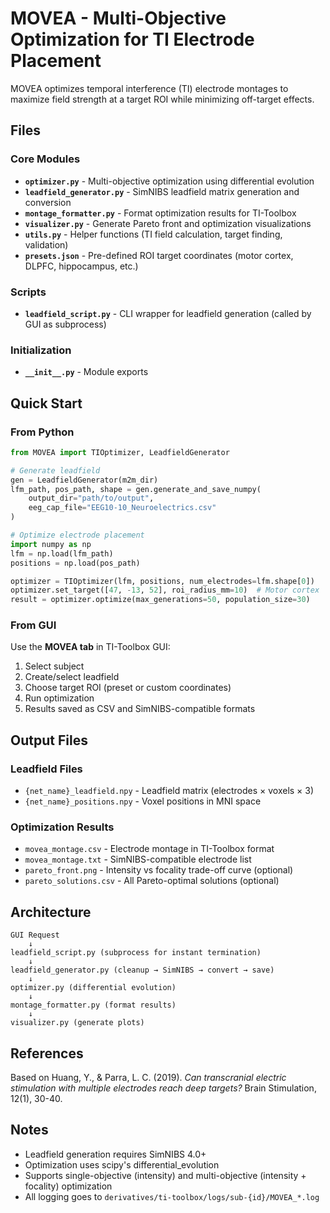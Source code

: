 # MOVEA - Multi-Objective Optimization for TI Electrode Placement

MOVEA optimizes temporal interference (TI) electrode montages to maximize field strength at a target ROI while minimizing off-target effects.

## Files

### Core Modules
- **`optimizer.py`** - Multi-objective optimization using differential evolution
- **`leadfield_generator.py`** - SimNIBS leadfield matrix generation and conversion
- **`montage_formatter.py`** - Format optimization results for TI-Toolbox
- **`visualizer.py`** - Generate Pareto front and optimization visualizations
- **`utils.py`** - Helper functions (TI field calculation, target finding, validation)
- **`presets.json`** - Pre-defined ROI target coordinates (motor cortex, DLPFC, hippocampus, etc.)

### Scripts
- **`leadfield_script.py`** - CLI wrapper for leadfield generation (called by GUI as subprocess)

### Initialization
- **`__init__.py`** - Module exports

## Quick Start

### From Python
```python
from MOVEA import TIOptimizer, LeadfieldGenerator

# Generate leadfield
gen = LeadfieldGenerator(m2m_dir)
lfm_path, pos_path, shape = gen.generate_and_save_numpy(
    output_dir="path/to/output",
    eeg_cap_file="EEG10-10_Neuroelectrics.csv"
)

# Optimize electrode placement
import numpy as np
lfm = np.load(lfm_path)
positions = np.load(pos_path)

optimizer = TIOptimizer(lfm, positions, num_electrodes=lfm.shape[0])
optimizer.set_target([47, -13, 52], roi_radius_mm=10)  # Motor cortex
result = optimizer.optimize(max_generations=50, population_size=30)
```

### From GUI
Use the **MOVEA tab** in TI-Toolbox GUI:
1. Select subject
2. Create/select leadfield
3. Choose target ROI (preset or custom coordinates)
4. Run optimization
5. Results saved as CSV and SimNIBS-compatible formats

## Output Files

### Leadfield Files
- `{net_name}_leadfield.npy` - Leadfield matrix (electrodes × voxels × 3)
- `{net_name}_positions.npy` - Voxel positions in MNI space

### Optimization Results
- `movea_montage.csv` - Electrode montage in TI-Toolbox format
- `movea_montage.txt` - SimNIBS-compatible electrode list
- `pareto_front.png` - Intensity vs focality trade-off curve (optional)
- `pareto_solutions.csv` - All Pareto-optimal solutions (optional)

## Architecture

```
GUI Request
    ↓
leadfield_script.py (subprocess for instant termination)
    ↓
leadfield_generator.py (cleanup → SimNIBS → convert → save)
    ↓
optimizer.py (differential evolution)
    ↓
montage_formatter.py (format results)
    ↓
visualizer.py (generate plots)
```

## References

Based on Huang, Y., & Parra, L. C. (2019). *Can transcranial electric stimulation with multiple electrodes reach deep targets?* Brain Stimulation, 12(1), 30-40.

## Notes

- Leadfield generation requires SimNIBS 4.0+
- Optimization uses scipy's differential_evolution
- Supports single-objective (intensity) and multi-objective (intensity + focality) optimization
- All logging goes to `derivatives/ti-toolbox/logs/sub-{id}/MOVEA_*.log`

